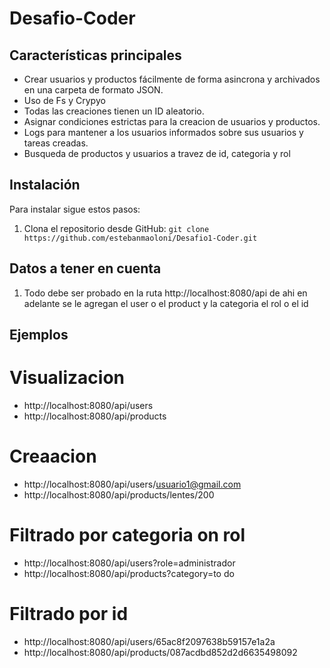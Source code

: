 # Desafio-Coder


## Características principales

- Crear usuarios y productos fácilmente de forma asincrona y archivados en una carpeta de formato JSON.
- Uso de Fs y Crypyo
- Todas las creaciones tienen un ID aleatorio.
- Asignar condiciones estrictas para la creacion de usuarios y productos.
- Logs para mantener a los usuarios informados sobre sus usuarios y tareas creadas.
- Busqueda de productos y usuarios a travez de id, categoria y rol


## Instalación

Para instalar sigue estos pasos:

1. Clona el repositorio desde GitHub: `git clone https://github.com/estebanmaoloni/Desafio1-Coder.git`



## Datos a tener en cuenta

1. Todo debe ser probado en la ruta http://localhost:8080/api de ahi en adelante se le agregan el user o el product y la categoria el rol o el id

## Ejemplos


# Visualizacion

- http://localhost:8080/api/users
- http://localhost:8080/api/products

# Creaacion

- http://localhost:8080/api/users/usuario1@gmail.com
- http://localhost:8080/api/products/lentes/200

# Filtrado por categoria on rol
- http://localhost:8080/api/users?role=administrador
- http://localhost:8080/api/products?category=to do

# Filtrado por id
- http://localhost:8080/api/users/65ac8f2097638b59157e1a2a
- http://localhost:8080/api/products/087acdbd852d2d6635498092




